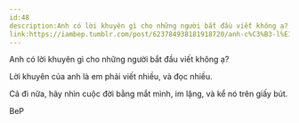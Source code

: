 ```yaml
---
id:48
description:Anh có lời khuyên gì cho những người bắt đầu viết không ạ?
link:https://iambep.tumblr.com/post/623784938181918720/anh-c%C3%B3-l%E1%BB%9Di-khuy%C3%AAn-g%C3%AC-cho-nh%E1%BB%AFng-ng%C6%B0%E1%BB%9Di-b%E1%BA%AFt-%C4%91%E1%BA%A7u-vi%E1%BA%BFt
---
```


Anh có lời khuyên gì cho những người bắt đầu viết không ạ?

Lời khuyên của anh là em phải viết nhiều, và đọc nhiều.

Cả đi nữa, hãy nhìn cuộc đời bằng mắt mình, im lặng, và kể nó trên giấy
bút.

BeP